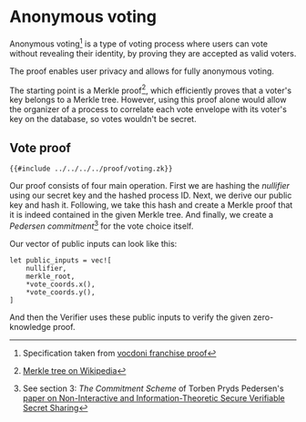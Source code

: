 Anonymous voting
================

Anonymous voting[^1] is a type of voting process where users can
vote without revealing their identity, by proving they are accepted
as valid voters.

The proof enables user privacy and allows for fully anonymous voting.

The starting point is a Merkle proof[^2], which efficiently proves that
a voter's key belongs to a Merkle tree. However, using this proof alone
would allow the organizer of a process to correlate each vote envelope
with its voter's key on the database, so votes wouldn't be secret.

## Vote proof

```zkas
{{#include ../../../../proof/voting.zk}}
```

Our proof consists of four main operation. First we are hashing the
_nullifier_ using our secret key and the hashed process ID. Next,
we derive our public key and hash it. Following, we take this hash
and create a Merkle proof that it is indeed contained in the given
Merkle tree. And finally, we create a _Pedersen commitment_[^3]
for the vote choice itself.

Our vector of public inputs can look like this:

```
let public_inputs = vec![
    nullifier,
    merkle_root,
    *vote_coords.x(),
    *vote_coords.y(),
]
```

And then the Verifier uses these public inputs to verify the given
zero-knowledge proof.

[^1]: Specification taken from [vocdoni franchise proof](https://docs.vocdoni.io/architecture/protocol/anonymous-voting/zk-census-proof.html)

[^2]: [Merkle tree on Wikipedia](https://en.wikipedia.org/wiki/Merkle_tree)

[^3]: See section 3: _The Commitment Scheme_ of Torben Pryds Pedersen's
    [paper on Non-Interactive and
    Information-Theoretic Secure Verifiable Secret
    Sharing](https://link.springer.com/content/pdf/10.1007%2F3-540-46766-1_9.pdf)
